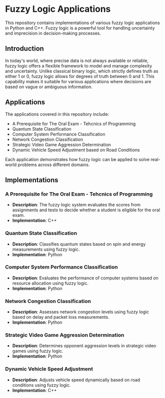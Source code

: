 # Fuzzy Logic Applications

This repository contains implementations of various fuzzy logic applications in Python and C++. Fuzzy logic is a powerful tool for handling uncertainty and imprecision in decision-making processes.

## Introduction

In today's world, where precise data is not always available or reliable, fuzzy logic offers a flexible framework to model and manage complexity and uncertainty. Unlike classical binary logic, which strictly defines truth as either 1 or 0, fuzzy logic allows for degrees of truth between 0 and 1. This capability makes it suitable for various applications where decisions are based on vague or ambiguous information.

## Applications

The applications covered in this repository include:

- A Prerequisite for The Oral Exam - Tehcnics of Programming
- Quantum State Classification
- Computer System Performance Classification
- Network Congestion Classification
- Strategic Video Game Aggression Determination
- Dynamic Vehicle Speed Adjustment based on Road Conditions

Each application demonstrates how fuzzy logic can be applied to solve real-world problems across different domains.

## Implementations

### A Prerequisite for The Oral Exam - Tehcnics of Programming

- **Description**: The fuzzy logic system evaluates the scores from assignments and tests to decide whether a student is eligible for the oral exam. 
- **Implementation**: C++

### Quantum State Classification

- **Description**: Classifies quantum states based on spin and energy measurements using fuzzy logic.
- **Implementation**: Python 

### Computer System Performance Classification

- **Description**: Evaluates the performance of computer systems based on resource allocation using fuzzy logic.
- **Implementation**: Python 

### Network Congestion Classification

- **Description**: Assesses network congestion levels using fuzzy logic based on delay and packet loss measurements.
- **Implementation**: Python 

### Strategic Video Game Aggression Determination

- **Description**: Determines opponent aggression levels in strategic video games using fuzzy logic.
- **Implementation**: Python 

### Dynamic Vehicle Speed Adjustment

- **Description**: Adjusts vehicle speed dynamically based on road conditions using fuzzy logic.
- **Implementation**: C++
